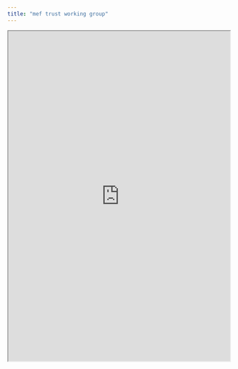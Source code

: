 ```yaml
---
title: "mef trust working group"
---
```



<iframe height="750" width="100%" src="https://ewelton.github.io/ktest/wiki.html#mef%20trust%20working%20group"></iframe>
